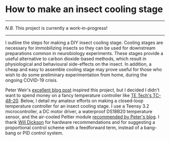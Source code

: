 # How to make an insect cooling stage

---

_N.B._ This project is currently a work-in-progress!

---

I outline the steps for making a DIY insect cooling stage. Cooling stages are necessary for immobilizing insects so they can be used for downstream preparations common in neurobiology experiments. These stages provide a useful alternative to carbon dioxide-based methods, which result in physiological and behavioural side-effects on the insect. In addition, a cheap and easy to assemble cooling stage may prove useful for those who wish to do some preliminary experimentation from home, during the ongoing COVID-19 crisis. 

Peter Weir's [excellent blog post](https://ptweir.github.io/flyBridge/) inspired this project, but I decided I didn't want to spend money on a fancy temperature controller like [TE Tech's TC-48-20](https://tetech.com/product/tc-48-20/). Below, I detail my amateur efforts on making a closed-loop temperature controller for an insect cooling stage. I use a Teensy 3.2 microcontroller, a DC motor driver, a waterproof DS18B20 temperature sensor, and the air-cooled Peltier module [recommended by Peter's blog](https://ptweir.github.io/flyBridge/). I thank [Will Dickson](https://github.com/willdickson) for hardware recommendations and for suggesting a proportional control scheme with a feedforward term, instead of a bang-bang or PID control system. 

 



